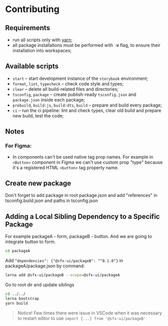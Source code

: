 # Contributing

## Requirements

- run all scripts only with [yarn](https://yarnpkg.com/);
- all package installations must be performed with `-W` flag, to ensure their installation into workspaces;

## Available scripts

- `start` – start development instance of the `storybook` environment;
- `format`, `lint`, `typecheck` – check code style and types;
- `clear` – delete all build-related files and directories;
- `tsconfig`, `package` – create publish-ready `tsconfig.json` and `package.json` inside each package;
- `prebuild`, `build:js`, `build:dts`, `build` – prepare and build every package;
- `ci` – run the ci pipeline: lint and check types, clear old build and prepare new build, test the code;




## Notes

### For Figma:
- In components can't be used native tag prop names. For example in `<Button>` component in Figma we can't use custom prop "type" because it's a registered HTML `<button>` tag property name.



## Create new package
Don't forget to add package in root package.json and add "references" in tsconfig.build.json and paths in tsconfig.json


## Adding a Local Sibling Dependency to a Specific Package

For example packageA - form, packageB - button. And we are going to integrate button to form.
```bash
cd packageA
```

Add `"dependencies": {"@sfx-ui/packageB": "^0.1.0"}` in packageA/package.json by command:
```bash
lerna add @sfx-ui/packageB --scope=@sfx-ui/packageA
```

Go to root dir and update siblings
```bash
cd ../../
lerna bootstrap
yarn build
```

> Notice! Few times there were issue in VSCode when it was necessary to restart editor to use `import {...} from '@sfx-ui/packageB'`
